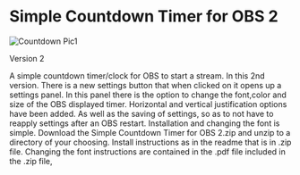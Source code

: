 # Simple Countdown Timer for OBS 2

![Countdown Pic1](https://user-images.githubusercontent.com/104570886/173329365-6825d514-73f1-41a3-a6c4-53a874c7c006.jpg)


Version 2

A simple countdown timer/clock for OBS to start a stream.
In this 2nd version. There is a new settings button that when clicked on it opens up a settings panel.
In this panel there is the option to change the font,color and size of the OBS displayed timer.
Horizontal and vertical justification options have been added. As well as the saving of settings,
so as to not have to reapply settings after an OBS restart. Installation and changing the font is simple.
Download the Simple Countdown Timer for OBS 2.zip and unzip to a directory of your choosing.
Install instructions as in the readme that is in .zip file.
Changing the font instructions are contained in the .pdf file included in the .zip file,
